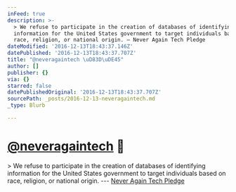 ```yaml
---
inFeed: true
description: >-
  > We refuse to participate in the creation of databases of identifying
  information for the United States government to target individuals based on
  race, religion, or national origin. — Never Again Tech Pledge
dateModified: '2016-12-13T18:43:37.146Z'
datePublished: '2016-12-13T18:43:37.707Z'
title: "@neveragaintech \uD83D\uDE45"
author: []
publisher: {}
via: {}
starred: false
datePublishedOriginal: '2016-12-13T18:43:37.707Z'
sourcePath: _posts/2016-12-13-neveragaintech.md
_type: Blurb

---
```

# [@neveragaintech][0] 🙅

\> We refuse to participate in the creation of databases of identifying information for the United States government to target individuals based on race, religion, or national origin. --- [Never Again Tech Pledge][1]

[0]: https://twitter.com/neveragaintech
[1]: https://www.buzzfeed.com/nitashatiku/never-again-tech-pledge
